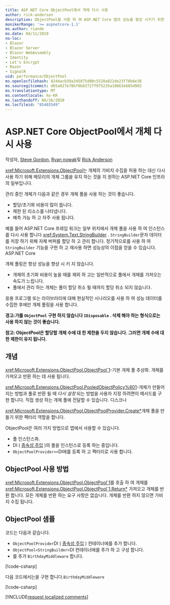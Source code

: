 ```yaml
---
title: ASP.NET Core ObjectPool에서 개체 다시 사용
author: rick-anderson
description: ObjectPool을 사용 하 여 ASP.NET Core 앱의 성능을 향상 시키기 위한 팁입니다.
monikerRange: '>= aspnetcore-1.1'
ms.author: riande
ms.date: 04/11/2019
no-loc:
- Blazor
- Blazor Server
- Blazor WebAssembly
- Identity
- Let's Encrypt
- Razor
- SignalR
uid: performance/ObjectPool
ms.openlocfilehash: 8244acb39a345875d80c5528a822de23f78b6e38
ms.sourcegitcommit: d65a027e78bf0b83727f975235a18863e685d902
ms.translationtype: MT
ms.contentlocale: ko-KR
ms.lasthandoff: 06/26/2020
ms.locfileid: "85403549"
---
```

# <a name="object-reuse-with-objectpool-in-aspnet-core"></a>ASP.NET Core ObjectPool에서 개체 다시 사용

작성자, [Steve Gordon](https://twitter.com/stevejgordon), [Ryan nowak](https://github.com/rynowak)및 [Rick Anderson](https://twitter.com/RickAndMSFT)

<xref:Microsoft.Extensions.ObjectPool>는 개체의 가비지 수집을 허용 하는 대신 다시 사용 하기 위해 메모리의 개체 그룹을 유지 하는 것을 지 원하는 ASP.NET Core 인프라의 일부입니다.

관리 중인 개체가 다음과 같은 경우 개체 풀을 사용 하는 것이 좋습니다.

- 할당/초기화 비용이 많이 듭니다.
- 제한 된 리소스를 나타냅니다.
- 예측 가능 하 고 자주 사용 됩니다.

예를 들어 ASP.NET Core 프레임 워크는 일부 위치에서 개체 풀을 사용 하 여 인스턴스를 다시 사용 합니다 <xref:System.Text.StringBuilder> . `StringBuilder`문자 데이터를 저장 하기 위해 자체 버퍼를 할당 하 고 관리 합니다. 정기적으로를 사용 하 여 `StringBuilder` 기능을 구현 하 고 재사용 하면 성능상의 이점을 얻을 수 있습니다. ASP.NET Core

개체 풀링은 항상 성능을 향상 시 키 지 않습니다.

- 개체의 초기화 비용이 높을 때를 제외 하 고는 일반적으로 풀에서 개체를 가져오는 속도가 느립니다.
- 풀에서 관리 하는 개체는 풀이 할당 취소 될 때까지 할당 취소 되지 않습니다.

응용 프로그램 또는 라이브러리에 대해 현실적인 시나리오를 사용 하 여 성능 데이터를 수집한 후에만 개체 풀링을 사용 합니다.

**경고:가를 `ObjectPool` 구현 하지 않습니다 `IDisposable` . 삭제 해야 하는 형식으로는 사용 하지 않는 것이 좋습니다.**

**참고: ObjectPool은 할당할 개체 수에 대 한 제한을 두지 않습니다. 그러면 개체 수에 대 한 제한이 유지 됩니다.**

## <a name="concepts"></a>개념

<xref:Microsoft.Extensions.ObjectPool.ObjectPool`1>-기본 개체 풀 추상화. 개체를 가져오고 반환 하는 데 사용 됩니다.

<xref:Microsoft.Extensions.ObjectPool.PooledObjectPolicy%601>-개체가 만들어지는 방법과 풀로 반환 될 때 *다시 설정* 되는 방법을 사용자 지정 하려면이 메서드를 구현 합니다. 직접 생성 하는 개체 풀에 전달할 수 있습니다. 디스크나

<xref:Microsoft.Extensions.ObjectPool.ObjectPoolProvider.Create*>개체 풀을 만들기 위한 팩터리 역할을 합니다.
<!-- REview, there is no ObjectPoolProvider<T> -->

ObjectPool은 여러 가지 방법으로 앱에서 사용할 수 있습니다.

* 풀 인스턴스화.
* DI ( [종속성 주입](xref:fundamentals/dependency-injection) )의 풀을 인스턴스로 등록 하는 중입니다.
* `ObjectPoolProvider<>`DI에를 등록 하 고 팩터리로 사용 합니다.

## <a name="how-to-use-objectpool"></a>ObjectPool 사용 방법

<xref:Microsoft.Extensions.ObjectPool.ObjectPool`1>를 호출 하 여 개체를 <xref:Microsoft.Extensions.ObjectPool.ObjectPool`1.Return*> 가져오고 개체를 반환 합니다.  모든 개체를 반환 하는 요구 사항은 없습니다. 개체를 반환 하지 않으면 가비지 수집 됩니다.

## <a name="objectpool-sample"></a>ObjectPool 샘플

코드는 다음과 같습니다.

* `ObjectPoolProvider`DI ( [종속성 주입](xref:fundamentals/dependency-injection) ) 컨테이너에를 추가 합니다.
* `ObjectPool<StringBuilder>`DI 컨테이너에를 추가 하 고 구성 합니다.
* 를 추가 `BirthdayMiddleware` 합니다.

[!code-csharp[](ObjectPool/ObjectPoolSample/Startup.cs?name=snippet)]

다음 코드에서는을 구현 합니다.`BirthdayMiddleware`

[!code-csharp[](ObjectPool/ObjectPoolSample/BirthdayMiddleware.cs?name=snippet)]

[!INCLUDE[request localized comments](~/includes/code-comments-loc.md)]

